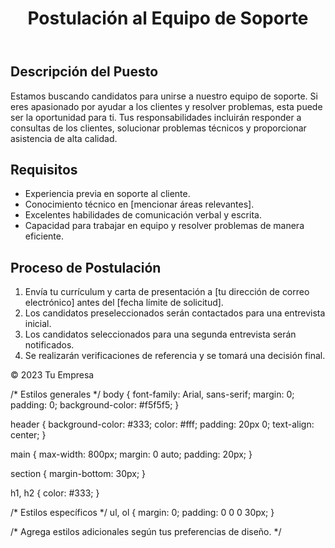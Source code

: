 <!DOCTYPE html>
<html lang="es">
<head>
    <meta charset="UTF-8">
    <meta name="viewport" content="width=device-width, initial-scale=1.0">
    <title>Postulación al Equipo de Soporte</title>
    <link rel="stylesheet" href="styles.css">
</head>
<body>
    <header>
        <h1>Postulación al Equipo de Soporte</h1>
    </header>
    <main>
        <section>
            <h2>Descripción del Puesto</h2>
            <p>Estamos buscando candidatos para unirse a nuestro equipo de soporte. Si eres apasionado por ayudar a los clientes y resolver problemas, esta puede ser la oportunidad para ti. Tus responsabilidades incluirán responder a consultas de los clientes, solucionar problemas técnicos y proporcionar asistencia de alta calidad.</p>
        </section>
        <section>
            <h2>Requisitos</h2>
            <ul>
                <li>Experiencia previa en soporte al cliente.</li>
                <li>Conocimiento técnico en [mencionar áreas relevantes].</li>
                <li>Excelentes habilidades de comunicación verbal y escrita.</li>
                <li>Capacidad para trabajar en equipo y resolver problemas de manera eficiente.</li>
            </ul>
        </section>
        <section>
            <h2>Proceso de Postulación</h2>
            <ol>
                <li>Envía tu currículum y carta de presentación a [tu dirección de correo electrónico] antes del [fecha límite de solicitud].</li>
                <li>Los candidatos preseleccionados serán contactados para una entrevista inicial.</li>
                <li>Los candidatos seleccionados para una segunda entrevista serán notificados.</li>
                <li>Se realizarán verificaciones de referencia y se tomará una decisión final.</li>
            </ol>
        </section>
    </main>
    <footer>
        <p>&copy; 2023 Tu Empresa</p>
    </footer>
</body>
</html>
/* Estilos generales */
body {
    font-family: Arial, sans-serif;
    margin: 0;
    padding: 0;
    background-color: #f5f5f5;
}

header {
    background-color: #333;
    color: #fff;
    padding: 20px 0;
    text-align: center;
}

main {
    max-width: 800px;
    margin: 0 auto;
    padding: 20px;
}

section {
    margin-bottom: 30px;
}

h1, h2 {
    color: #333;
}

/* Estilos específicos */
ul, ol {
    margin: 0;
    padding: 0 0 0 30px;
}

/* Agrega estilos adicionales según tus preferencias de diseño. */
